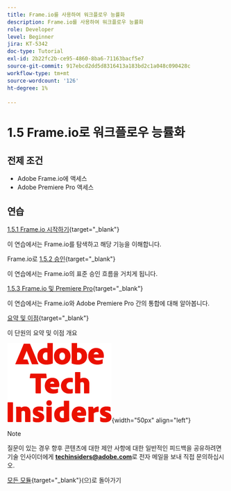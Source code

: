 ```yaml
---
title: Frame.io를 사용하여 워크플로우 능률화
description: Frame.io를 사용하여 워크플로우 능률화
role: Developer
level: Beginner
jira: KT-5342
doc-type: Tutorial
exl-id: 2b22fc2b-ce95-4860-8ba6-71163bacf5e7
source-git-commit: 917ebcd2dd5d8316413a183bd2c1a048c090428c
workflow-type: tm+mt
source-wordcount: '126'
ht-degree: 1%

---
```


# 1.5 Frame.io로 워크플로우 능률화


## 전제 조건

- Adobe Frame.io에 액세스
- Adobe Premiere Pro 액세스

## 연습

[1.5.1 Frame.io 시작하기](./ex1.md){target="_blank"}

이 연습에서는 Frame.io를 탐색하고 해당 기능을 이해합니다.

Frame.io로 [1.5.2 승인](./ex2.md){target="_blank"}

이 연습에서는 Frame.io의 표준 승인 흐름을 거치게 됩니다.

[1.5.3 Frame.io 및 Premiere Pro](./ex3.md){target="_blank"}

이 연습에서는 Frame.io와 Adobe Premiere Pro 간의 통합에 대해 알아봅니다.

[요약 및 이점](./summary.md){target="_blank"}

이 단원의 요약 및 이점 개요

![기술 내부자](./../../../assets/images/techinsiders.png){width="50px" align="left"}

>[!NOTE]
>
>질문이 있는 경우 향후 콘텐츠에 대한 제안 사항에 대한 일반적인 피드백을 공유하려면 기술 인사이더에게 **techinsiders@adobe.com**&#x200B;로 전자 메일을 보내 직접 문의하십시오.

[모든 모듈](../../../overview.md){target="_blank"}(으)로 돌아가기
